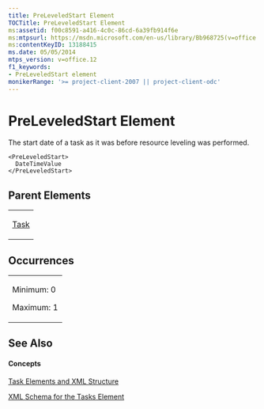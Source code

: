 ```yaml
---
title: PreLeveledStart Element
TOCTitle: PreLeveledStart Element
ms:assetid: f00c8591-a416-4c0c-86cd-6a39fb914f6e
ms:mtpsurl: https://msdn.microsoft.com/en-us/library/Bb968725(v=office.12)
ms:contentKeyID: 13188415
ms.date: 05/05/2014
mtps_version: v=office.12
f1_keywords:
- PreLeveledStart element
monikerRange: '>= project-client-2007 || project-client-odc'
---
```


# PreLeveledStart Element




The start date of a task as it was before resource leveling was performed.

    <PreLeveledStart>
      DateTimeValue
    </PreLeveledStart>

## Parent Elements

<table>
<colgroup>
<col style="width: 100%" />
</colgroup>
<tbody>
<tr class="odd">
<td><p><a href="bb968487(v=office.12).md">Task</a></p></td>
</tr>
</tbody>
</table>

## Occurrences

<table>
<colgroup>
<col style="width: 100%" />
</colgroup>
<tbody>
<tr class="odd">
<td><p>Minimum: 0</p>
<p>Maximum: 1</p></td>
</tr>
</tbody>
</table>

## See Also

#### Concepts

[Task Elements and XML Structure](bb968475\(v=office.12\).md)

[XML Schema for the Tasks Element](bb968415\(v=office.12\).md)

